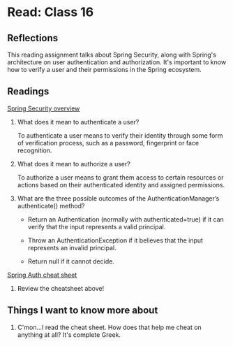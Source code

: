 # Read: Class 16

## Reflections

This reading assignment talks about Spring Security, along with Spring's architecture on user authentication and authorization. It's important to know how to verify a user and their permissions in the Spring ecosystem.

## Readings

[Spring Security overview](https://spring.io/guides/topicals/spring-security-architecture/)

1. What does it mean to authenticate a user?

    To authenticate a user means to verify their identity through some form of verification process, such as a password, fingerprint or face recognition.

2. What does it mean to authorize a user?

    To authorize a user means to grant them access to certain resources or actions based on their authenticated identity and assigned permissions.

3. What are the three possible outcomes of the AuthenticationManager’s authenticate() method?

    - Return an Authentication (normally with authenticated=true) if it can verify that the input represents a valid principal.

    - Throw an AuthenticationException if it believes that the input represents an invalid principal.

    - Return null if it cannot decide.

[Spring Auth cheat sheet](https://github.com/codefellows/seattle-java-401d2/blob/master/SpringAuthCheatSheet.md)

1. Review the cheatsheet above!

## Things I want to know more about

1. C'mon...I read the cheat sheet. How does that help me cheat on anything at all? It's complete Greek.
